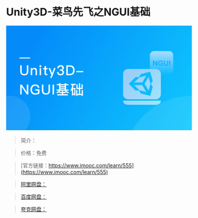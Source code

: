 # Unity3D-菜鸟先飞之NGUI基础

![img](../../assets/5fe442ed0001ea2505400304.jpg)

> 简介：

> 价格：免费

> [官方链接：https://www.imooc.com/learn/555](https://www.imooc.com/learn/555)

> [阿里网盘：]()

> [百度网盘：]()

> [夸克网盘：]()
